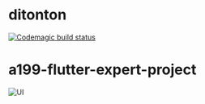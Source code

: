 # ditonton
 
[![Codemagic build status](https://api.codemagic.io/apps/634809d022ff8dfcdf01eab7/634809d022ff8dfcdf01eab6/status_badge.svg)](https://codemagic.io/apps/634809d022ff8dfcdf01eab7/634809d022ff8dfcdf01eab6/latest_build)

# a199-flutter-expert-project

![UI](https://user-images.githubusercontent.com/57694121/201467915-99dba773-bc5e-43c4-b381-5a54b8778dd6.png)
